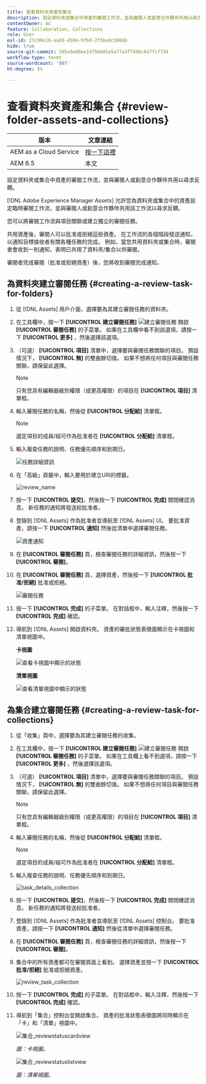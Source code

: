 ```yaml
---
title: 查看資料夾資產和集合
description: 設定資料夾或集合中資產的審閱工作流，並與審閱人或創意合作夥伴共用以尋求反饋。
contentOwner: AG
feature: Collaboration, Collections
role: User
exl-id: 23c90e10-aa03-450e-9fb0-2f5be0c5066b
hide: true
source-git-commit: 3d5e9ad8ee19756b05e5a77a3f748bc647fcf734
workflow-type: tm+mt
source-wordcount: '807'
ht-degree: 5%

---
```


# 查看資料夾資產和集合 {#review-folder-assets-and-collections}

| 版本 | 文章連結 |
| -------- | ---------------------------- |
| AEM as a Cloud Service  | [按一下這裡](https://experienceleague.adobe.com/docs/experience-manager-cloud-service/content/assets/manage/bulk-approval.html?lang=en) |
| AEM 6.5 | 本文 |

設定資料夾或集合中資產的審閱工作流，並與審閱人或創意合作夥伴共用以尋求反饋。

[!DNL Adobe Experience Manager Assets] 允許您為資料夾或集合中的資產設定臨時審閱工作流，並與審閱人或創意合作夥伴共用該工作流以尋求反饋。

您可以將審閱工作流與項目關聯或建立獨立的審閱任務。

共用資產後，審閱人可以批准或拒絕這些資產。 在工作流的各個階段發送通知，以通知目標接收者有關各種任務的完成。 例如，當您共用資料夾或集合時，審閱者會收到一則通知，表明已共用了資料夾/集合以供審閱。

審閱者完成審閱（批准或拒絕資產）後，您將收到審閱完成通知。

## 為資料夾建立審閱任務 {#creating-a-review-task-for-folders}

1. 從 [!DNL Assets] 用戶介面，選擇要為其建立審閱任務的資料夾。
1. 在工具欄中，按一下 **[!UICONTROL 建立審閱任務]** ![建立審閱任務](assets/do-not-localize/create-review-task.png) 開啟 **[!UICONTROL 審閱任務]** 的子菜單。 如果在工具欄中看不到該選項，請按一下 **[!UICONTROL 更多]** ，然後選擇該選項。

1. （可選） **[!UICONTROL 項目]** 清單中，選擇要與審閱任務關聯的項目。 預設情況下， **[!UICONTROL 無]** 的雙曲餘切值。 如果不想將任何項目與審閱任務關聯，請保留此選擇。

   >[!NOTE]
   >
   >只有您具有編輯器級別權限（或更高權限）的項目在 **[!UICONTROL 項目]** 清單框。

1. 輸入審閱任務的名稱，然後從 **[!UICONTROL 分配給]** 清單框。

   >[!NOTE]
   >
   >選定項目的成員/組可作為批准者在 **[!UICONTROL 分配給]** 清單框。

1. 輸入複查任務的說明、任務優先順序和到期日。

   ![任務詳細資訊](assets/task_details.png)

1. 在「高級」頁籤中，輸入要用於建立URI的標籤。

   ![review_name](assets/review_name.png)

1. 按一下 **[!UICONTROL 提交]**，然後按一下 **[!UICONTROL 完成]** 關閉確認消息。 新任務的通知將發送給批准者。
1. 登錄到 [!DNL Assets] 作為批准者並導航至 [!DNL Assets] UI。 要批准資產，請按一下 **[!UICONTROL 通知]** 然後從清單中選擇審閱任務。

   ![資產通知](assets/aemAssetsNotification.png)

1. 在 **[!UICONTROL 審閱任務]** 頁，檢查審閱任務的詳細資訊，然後按一下 **[!UICONTROL 審閱]**。
1. 在 **[!UICONTROL 審閱任務]** 頁，選擇資產，然後按一下 **[!UICONTROL 批准/拒絕]** 批准或拒絕。

   ![審閱任務](assets/review_task.png)

1. 按一下 **[!UICONTROL 完成]** 的子菜單。 在對話框中，輸入注釋，然後按一下  **[!UICONTROL 完成]** 確認。
1. 導航到 [!DNL Assets] 開啟資料夾。 資產的審批狀態表徵圖顯示在卡視圖和清單視圖中。

   **卡視圖**

   ![查看卡視圖中顯示的狀態](assets/chlimage_1-404.png)

   **清單視圖**

   ![查看清單視圖中顯示的狀態](assets/review_status_listview.png)

## 為集合建立審閱任務 {#creating-a-review-task-for-collections}

1. 從「收集」頁中，選擇要為其建立審閱任務的收集。
1. 在工具欄中，按一下 **[!UICONTROL 建立審閱任務]** ![建立審閱任務](assets/do-not-localize/create-review-task.png) 開啟 **[!UICONTROL 審閱任務]** 的子菜單。 如果在工具欄上看不到選項，請按一下 **[!UICONTROL 更多]** ，然後選擇該選項。

1. （可選） **[!UICONTROL 項目]** 清單中，選擇要與審閱任務關聯的項目。 預設情況下， **[!UICONTROL 無]** 的雙曲餘切值。 如果不想將任何項目與審閱任務關聯，請保留此選擇。

   >[!NOTE]
   >
   >只有您具有編輯器級別權限（或更高權限）的項目在 **[!UICONTROL 項目]** 清單框。

1. 輸入審閱任務的名稱，然後從 **[!UICONTROL 分配給]** 清單框。

   >[!NOTE]
   >
   >選定項目的成員/組可作為批准者在 **[!UICONTROL 分配給]** 清單框。

1. 輸入複查任務的說明、任務優先順序和到期日。

   ![task_details_collection](assets/task_details-collection.png)

1. 按一下 **[!UICONTROL 提交]**，然後按一下 **[!UICONTROL 完成]** 關閉確認消息。 新任務的通知將發送給批准者。
1. 登錄到 [!DNL Assets] 作為批准者並導航至 [!DNL Assets] 控制台。 要批准資產，請按一下 **[!UICONTROL 通知]** 然後從清單中選擇審閱任務。
1. 在 **[!UICONTROL 審閱任務]** 頁，檢查審閱任務的詳細資訊，然後按一下 **[!UICONTROL 審閱]**。
1. 集合中的所有資產都可在審閱頁面上看到。 選擇資產並按一下 **[!UICONTROL 批准/拒絕]** 批准或拒絕資產。

   ![review_task_collection](assets/review_task_collection.png)

1. 按一下 **[!UICONTROL 完成]** 的子菜單。 在對話框中，輸入注釋，然後按一下 **[!UICONTROL 完成]** 確認。
1. 導航到「集合」控制台並開啟集合。 資產的批准狀態表徵圖將同時顯示在「卡」和「清單」視圖中。

   ![集合_reviewstatuscardview](assets/collection_reviewstatuscardview.png)

   *圖：卡視圖。*

   ![集合_reviewstatuslistview](assets/collection_reviewstatuslistview.png)

   *圖：清單視圖。*

